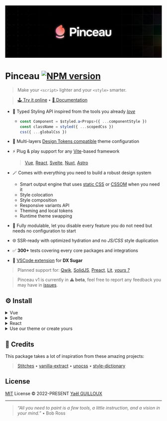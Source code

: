 ![Pinceau Cover](./.github/banner.png)

# Pinceau [![NPM version](https://img.shields.io/npm/v/pinceau?color=a1b858&label=)](https://www.npmjs.com/package/@pinceau/core)

> Make your `<script>` lighter and your `<style>` smarter.

> [🕹️ Try it online](https://play.pinceau.dev) • [📖 Documentation](https://pinceau.dev)

- 🦾 Typed Styling API inspired from the tools you already [_love_](https://stitches.dev)

  - ```typescript
    const Component = $styled.a<Props>({ ...componentStyle })
    const className = styled({ ...scopedCss })
    css({ ...globalCss })
    ```

- 🎨 Multi-layers [Design Tokens compatible](https://github.com/design-tokens/community-group) theme configuration

- ⚡ Plug & play support for any [Vite](https://vitejs.dev)-based framework
  > [Vue](./integrations/vue), [React](./integrations/vue), [Svelte](./integrations/vue), [Nuxt](./integrations/nuxt), [Astro](./integrations/astro)

- 🪄 Comes with everything you need to build a robust design system
  - Smart output engine that uses [static CSS](https://developer.mozilla.org/en-US/docs/Web/CSS) or [CSSOM](https://developer.mozilla.org/en-US/docs/Web/API/CSS_Object_Model) when you need it
  - Style colocation
  - Style composition
  - Responsive variants API
  - Theming and local tokens
  - Runtime theme swapping

- 🧱 Fully modulable, let you disable every feature you do not need but needs no configuration to start

- 🌐 SSR-ready with optimized hydration and no _JS/CSS_ style duplication

- ✅ **300+** tests covering every core packages and integrations

- 🍦 [VSCode extension](https://marketplace.visualstudio.com/items?itemName=yaelguilloux.pinceau-vscode) for **DX Sugar**

> Planned support for: [Qwik](https://qwik.builder.io), [SolidJS](https://www.solidjs.com), [Preact](https://preactjs.com), [Lit](https://lit.dev), [_yours ?_](https://github.com/Tahul/pinceau/issues)

> Pinceau v1 is currently in **⚠️ beta**, feel free to report any feedback you may have in [issues](https://github.com/Tahul/pinceau/issues).

## ⚙️ Install

<details>
<summary>Vue</summary><br>

```bash
pnpm install @pinceau/vue
```

```ts
// vite.config.ts
import Pinceau from '@pinceau/vue/plugin'

export default defineConfig({
  plugins: [
    Pinceau(),
    ...yourPlugins
  ],
})
```

Example: [`examples/vite-vue/vite.config.ts`](./examples/vite-vue/vite.config.ts)

</details>

<details>
<summary>Svelte</summary><br>

```bash
pnpm install @pinceau/svelte
```

```ts
// vite.config.ts
import Pinceau from '@pinceau/svelte/plugin'

export default defineConfig({
  plugins: [
    Pinceau(),
    ...yourPlugins
  ],
})
```

Example: [`examples/vite-svelte/vite.config.ts`](./examples/vite-svelte/vite.config.ts)

</details>

<details>
<summary>React</summary><br>

```bash
pnpm install @pinceau/react
```

```ts
// vite.config.ts
import Pinceau from '@pinceau/react/plugin'

export default defineConfig({
  plugins: [
    Pinceau(),
    ...yourPlugins
  ],
})
```

Example: [`examples/vite-react/vite.config.ts`](./examples/vite-react/vite.config.ts)

</details>

<details>
<summary>Use our theme or create yours</summary><br>

Use our default theme, [🎨 Pigments](./packages/pigments):

```ts
// vite.config.ts
export default defineConfig({
  plugins: [
    Pinceau({
      theme: {
        layers: ['@pinceau/pigments']
      }
    })
  ]
})
```

Or build your in `theme.config.ts`:

```ts
// theme.config.ts
import { defineTheme } from '@pinceau/theme'

export default defineTheme({
  // Media queries
  media: {
    mobile: '(min-width: 320px)',
    tablet: '(min-width: 768px)',
    desktop: '(min-width: 1280px)'
  },


  // Some Design tokens
  color: {
    red: {
      1: '#FCDFDA',
      2: '#F48E7C',
      3: '#ED4D31',
      4: '#A0240E',
      5: '#390D05',
    },
    green: {
      1: '#CDF4E5',
      2: '#9AE9CB',
      3: '#36D397',
      4: '#1B7D58',
      5: '#072117',
    }
  },
  space: {
    1: '0.25rem',
    2: '0.5rem',
    3: '0.75rem',
    4: '1rem'
  }

  // Utils properties
  utils: {
    px: (value: PropertyValue<'padding'>) => ({ paddingLeft: value, paddingRight: value }),
    py: (value: PropertyValue<'padding'>) => ({ paddingTop: value, paddingBottom: value })
  }
})
```

Example: [`examples/theme/theme.config.ts`](./playground/theme/theme.config.ts)

</details>

## 💖 Credits

This package takes a lot of inspiration from these amazing projects:

> [Stitches](https://stitches.dev) • [vanilla-extract](https://vanilla-extract.style/) • [unocss](https://github.com/unocss/unocss) • [style-dictionary](https://github.com/amzn/style-dictionary)

## License

[MIT](./LICENSE) License &copy; 2022-PRESENT [Yaël GUILLOUX](https://github.com/Tahul)

---

> _“All you need to paint is a few tools, a little instruction, and a vision in your mind.”_ • Bob Ross
